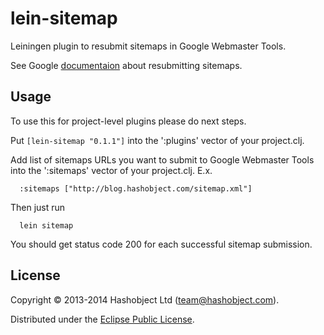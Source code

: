# lein-sitemap

Leiningen plugin to resubmit sitemaps in Google Webmaster Tools.

See Google [documentaion](http://support.google.com/webmasters/bin/answer.py?hl=en&answer=183669) about resubmitting sitemaps.

## Usage


To use this for project-level plugins please do next steps.

Put `[lein-sitemap "0.1.1"]` into the ':plugins' vector of your project.clj.

Add list of sitemaps URLs you want to submit to Google Webmaster Tools
into the ':sitemaps' vector of your project.clj. E.x.

```
  :sitemaps ["http://blog.hashobject.com/sitemap.xml"]
```

Then just run

```
  lein sitemap
```

You should get status code 200 for each successful sitemap submission.

## License

Copyright © 2013-2014 Hashobject Ltd (team@hashobject.com).

Distributed under the [Eclipse Public License](http://opensource.org/licenses/eclipse-1.0).
